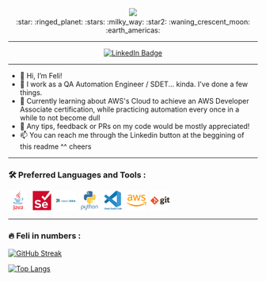 <div id="header" align="center">
  <img src="https://media.giphy.com/media/jkSvCVEXWlOla/giphy.gif" width="400"/>
</div>

<div align="center"> :star: :ringed_planet: :stars: :milky_way: :star2: :waning_crescent_moon: :earth_americas: </div>

--- 

<div id="badges" align="center">
  <a href="https://www.linkedin.com/in/felipe-ignacio-herrera-fuentes">
    <img src="https://img.shields.io/badge/LinkedIn-blue?style=for-the-badge&logo=linkedin&logoColor=white" alt="LinkedIn Badge"/>
  </a>
</div>

---

- 👋 Hi, I’m Feli!
- 👀 I work as a QA Automation Engineer / SDET... kinda. I've done a few things.
- 🌱 Currently learning about AWS's Cloud to achieve an AWS Developer Associate certification, while practicing automation every once in a while to not become dull 
- 💞️ Any tips, feedback or PRs on my code would be mostly appreciated!
- 📫 You can reach me through the Linkedin button at the beggining of this readme ^^ cheers
---

### :hammer_and_wrench: Preferred Languages and Tools :
<div>
  <img src="https://github.com/devicons/devicon/blob/master/icons/java/java-original-wordmark.svg" title="Java" alt="Java" width="40" height="40"/>&nbsp;
  <img src="https://github.com/devicons/devicon/blob/master/icons/selenium/selenium-original.svg" title="Selenium" alt="Selenium" width="40" height="40"/>&nbsp;
  <img src="https://github.com/devicons/devicon/blob/master/icons/intellij/intellij-original-wordmark.svg" title="Intellij" alt="Intellij" width="40" height="40"/>&nbsp;
  <img src="https://github.com/devicons/devicon/blob/master/icons/python/python-original-wordmark.svg" title="Python" alt="Python" width="40" height="40"/>&nbsp;
  <img src="https://github.com/devicons/devicon/blob/master/icons/vscode/vscode-original-wordmark.svg" title="VSCode" alt="VSCode" width="40" height="40"/>&nbsp;
  <img src="https://github.com/devicons/devicon/blob/master/icons/amazonwebservices/amazonwebservices-plain-wordmark.svg" title="AWS" alt="AWS" width="40" height="40"/>&nbsp;
  <img src="https://github.com/devicons/devicon/blob/master/icons/git/git-original-wordmark.svg" title="Git" **alt="Git" width="40" height="40"/>
</div>

---

### :fire: Feli in numbers :

[![GitHub Streak](http://github-readme-streak-stats.herokuapp.com?user=felipeihf&theme=dark&background=000000)](https://git.io/streak-stats)

[![Top Langs](https://github-readme-stats.vercel.app/api/top-langs/?username=felipeihf&layout=compact&theme=vision-friendly-dark)](https://github.com/anuraghazra/github-readme-stats)
